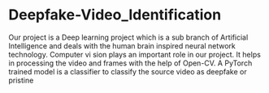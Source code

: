 # Deepfake-Video_Identification
  Our project is a Deep learning project which is a sub branch of Artificial Intelligence
 and deals with the human brain inspired neural network technology. Computer vi
sion plays an important role in our project. It helps in processing the video and
 frames with the help of Open-CV. A PyTorch trained model is a classifier to classify
 the source video as deepfake or pristine
